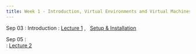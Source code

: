 ```yaml
---
title: Week 1 - Introduction, Virtual Environments and Virtual Machines
---
```


Sep 03
: Introduction
  : [Lecture 1](../assets/lectures/lecture1/under-construction-gif-17.gif) ,  &nbsp;  [Setup & Installation](https://docs.google.com/document/d/1ixys_vzy5msA1oqRc3-YDKxt-nhSSSv3at1z0qQk8-I/edit?usp=drive_link)

Sep 05
:  
  : [Lecture 2](../assets/lectures/lecture2/under-construction-gif-17.gif)

